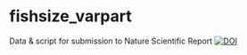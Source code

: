# fishsize_varpart
Data &amp; script for submission to Nature Scientific Report
[![DOI](https://zenodo.org/badge/105266301.svg)](https://zenodo.org/badge/latestdoi/105266301)
